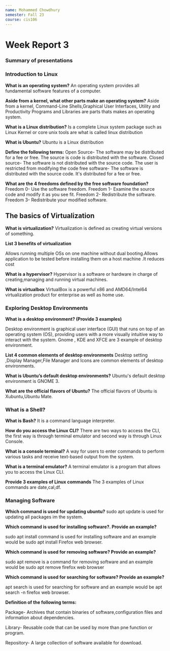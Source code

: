 ```yaml
---
name: Mohammed Chowdhury
semester: Fall 23
course: cis106
---
```


# Week Report 3

### Summary of presentations

### Introduction to Linux
**What is an operating system?**
An operating system provides all fundamental software features of a computer.

**Aside from a kernel, what other parts make an operating system?**
Aside from a kernel, Command-Line Shells,Graphical User Interfaces, Utility and Productivity Programs and Libraries are parts thats makes an operating system.

**What is a Linux distribution?**
Is a complete Linux system package such as Linux Kernel or core unix tools are what is called linux distribution 

**What is Ubuntu?**
Ubuntu is a Linux distribution 

**Define the following terms:**
Open Source- The software may be distributed for a fee or free. The source is code is distributed with the software.
Closed source- The software is not distributed with the source code. The user is restricted from modifying the code
free software- The software is distributed with the source code. It's distributed for a fee or free.

**What are the 4 freedoms defined by the free software foundation?**
Freedom 0- Use the software freedom.
Freedom 1- Examine the source code and modify it as you see fit.
Freedom 2- Redistribute the software.
Freedom 3- Redistribute your modified software.

## The basics of Virtualization

**What is virtualization?**
Virtualization is defined as creating virtual versions of something.

**List 3 benefits of virtualization**

Allows running multiple OSs on one machine without dual booting.Allows application to be tested before installing them on a host machine  .It reduces cost 

**What is a hypervisor?**
Hypervisor is a software or hardware in charge of creating,managing and running virtual machines.

**What is virtualbox**
VirtualBox is a powerful x86 and AMD64/Intel64 virtualization product for enterprise as well as home use.


### Exploring Desktop Environments

**What is a desktop environment? (Provide 3 examples)**

Desktop environment is  graphical user interface (GUI) that runs on top of an operating system (OS), providing users with a more visually intuitive way to interact with the system. Gnome , KDE and XFCE are 3 example of desktop environment.

**List 4 common elements of desktop environments**
Desktop setting ,Display Manager,File Manager and Icons are common elements of desktop environments.

**What is Ubuntu’s default desktop environments?**
Ubuntu's default desktop environment is GNOME 3.

**What are the official flavors of Ubuntu?**
The official flavors of Ubuntu is Xubuntu,Ubuntu Mate.

### What is a Shell?

**What is Bash?**
It is a command language interpreter.

**How do you access the Linux CLI?**
There are two ways to access the CLI, the first way is through terminal emulator and second way is through Linux Console.

**What is a console terminal?**
A way for users to enter commands to perform various tasks and receive text-based output from the system.

**What is a terminal emulator?**
A terminal emulator is a program that allows you to access the Linux CLI.

**Provide 3 examples of Linux commands**
The 3 examples of Linux commands are date,cal,df.

### Managing Software
**Which command is used for updating ubuntu?**
sudo apt update  is used for updating all packages im the system.

**Which command is used for installing software?. Provide an example?**

sudo apt install command is used for installing software and an example would be sudo apt install Firefox web browser.

**Which command is used for removing software? Provide an example?**

sudo apt remove is a command for removing software and an example would be sudo apt remove firefox web browser

**Which command is used for searching for software? Provide an example?**

apt search is used for searching for software and an example would be apt search -n firefox web browser.

**Definition of the following terms:**

Package- Archives that contain binaries of software,configuration files and information about dependencies.

Library- Reusable code that can be used by more than pne function or program.

Repository- A large collection of software available for download. 

